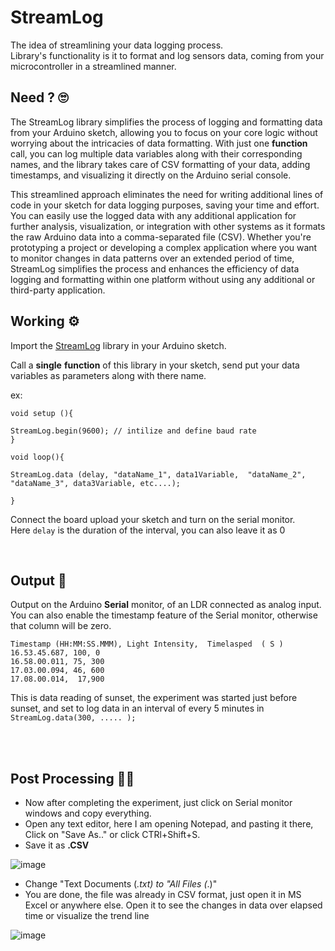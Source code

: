 # StreamLog
The idea of streamlining your data logging process. <br/>
Library's functionality is it to format and log sensors data, coming from your microcontroller in a streamlined manner. 

## Need ? 🙄

The StreamLog library simplifies the process of logging and formatting data from your Arduino sketch, allowing you to focus on your core logic without worrying about the intricacies of data formatting. With just one **function** call, you can log multiple data variables along with their corresponding names, and the library takes care of CSV formatting of your data, adding timestamps, and visualizing it directly on the Arduino serial console.

This streamlined approach eliminates the need for writing additional lines of code in your sketch for data logging purposes, saving your time and effort. You can easily use the logged data with any additional application for further analysis, visualization, or integration with other systems as it formats the raw Arduino data into a comma-separated file (CSV). Whether you're prototyping a project or developing a complex application where you want to monitor changes in data patterns over an extended period of time, StreamLog simplifies the process and enhances the efficiency of data logging and formatting within one platform without using any additional or third-party application.

## Working ⚙️

Import the [StreamLog](https://github.com/Abhijeetbyte/StreamLog.git) library in your Arduino sketch.
 
Call a **single** **function** of this library in your sketch, send put your data variables as parameters along with there name.

ex:
```
void setup (){

StreamLog.begin(9600); // intilize and define baud rate
}

void loop(){

StreamLog.data (delay, "dataName_1", data1Variable,  "dataName_2", "dataName_3", data3Variable, etc....);

}
```
Connect the board upload your sketch and turn on the serial monitor.<br/>
Here `delay` is the duration of the interval, you can also leave it as 0

<br/>


## Output 🚀


Output on the Arduino **Serial** monitor, of an LDR connected as analog input. <br/>
You can also enable the timestamp feature of the Serial monitor, otherwise that column will be zero.<br/>

```
Timestamp (HH:MM:SS.MMM), Light Intensity,  Timelasped  ( S )
16.53.45.687, 100, 0 
16.58.00.011, 75, 300
17.03.00.094, 46, 600
17.08.00.014,  17,900

```

This is data reading of sunset, the experiment was started just before sunset, and set to log data in an interval of every 5 minutes in `StreamLog.data(300, ..... );`



<br/>
<br/>

## Post Processing 👷‍♂️

* Now after completing the experiment, just click on Serial monitor windows and copy everything.
* Open any text editor, here I am opening Notepad, and pasting it there, Click on "Save As.." or click CTRl+Shift+S.
* Save it as **.CSV**

![image](https://github.com/Abhijeetbyte/StreamLog/assets/80936610/1fa30d83-23c3-4443-8a53-3a222a42032d)


* Change "Text Documents (*.txt) to "All Files (*.)"
* You are done, the file was already in CSV format, just open it in MS Excel or anywhere else.
Open it to see the changes in data over elapsed time or visualize the trend line

![image](https://github.com/Abhijeetbyte/StreamLog/assets/80936610/2d5b4005-2000-4ff3-b7c7-76c815e10f2d)



<br/>
<br/>

